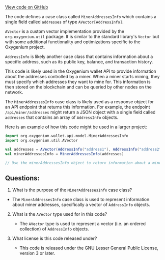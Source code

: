 [View code on GitHub](https://github.com/oxygenium/oxygenium/wallet/src/main/scala/org/oxygenium/wallet/api/model/MinerAddressesInfo.scala)

The code defines a case class called `MinerAddressesInfo` which contains a single field called `addresses` of type `AVector[AddressInfo]`. 

`AVector` is a custom vector implementation provided by the `org.oxygenium.util` package. It is similar to the standard library's `Vector` but with some additional functionality and optimizations specific to the Oxygenium project.

`AddressInfo` is likely another case class that contains information about a specific address, such as its public key, balance, and transaction history.

This code is likely used in the Oxygenium wallet API to provide information about the addresses controlled by a miner. When a miner starts mining, they must specify which addresses they want to mine for. This information is then stored on the blockchain and can be queried by other nodes on the network.

The `MinerAddressesInfo` case class is likely used as a response object for an API endpoint that returns this information. For example, the endpoint `/api/miner/addresses` might return a JSON object with a single field called `addresses` that contains an array of `AddressInfo` objects.

Here is an example of how this code might be used in a larger project:

```scala
import org.oxygenium.wallet.api.model.MinerAddressesInfo
import org.oxygenium.util.AVector

val addresses = AVector(AddressInfo("address1"), AddressInfo("address2"))
val minerAddressesInfo = MinerAddressesInfo(addresses)

// Use the minerAddressesInfo object to return information about a miner's addresses
```
## Questions: 
 1. What is the purpose of the `MinerAddressesInfo` case class?
   - The `MinerAddressesInfo` case class is used to represent information about miner addresses, specifically a vector of `AddressInfo` objects.

2. What is the `AVector` type used for in this code?
   - The `AVector` type is used to represent a vector (i.e. an ordered collection) of `AddressInfo` objects.

3. What license is this code released under?
   - This code is released under the GNU Lesser General Public License, version 3 or later.